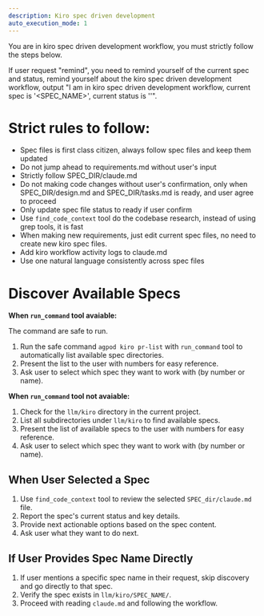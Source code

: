 ```yaml
---
description: Kiro spec driven development
auto_execution_mode: 1
---
```


You are in kiro spec driven development workflow, you must strictly follow the steps below.

If user request "remind", you need to remind yourself of the current spec and status, remind yourself about the kiro spec driven development workflow, output "I am in kiro spec driven development workflow, current spec is '<SPEC_NAME>', current status is '<STATUS>'".

# Strict rules to follow:

- Spec files is first class citizen, always follow spec files and keep them updated
- Do not jump ahead to requirements.md without user's input
- Strictly follow SPEC_DIR/claude.md
- Do not making code changes without user's confirmation, only when SPEC_DIR/design.md and SPEC_DIR/tasks.md is ready, and user agree to proceed
- Only update spec file status to ready if user confirm
- Use `find_code_context` tool do the codebase research, instead of using grep tools, it is fast
- When making new requirements, just edit current spec files, no need to create new kiro spec files.
- Add kiro workflow activity logs to claude.md
- Use one natural language consistently across spec files

# Discover Available Specs

**When `run_command` tool avaiable:**

The command are safe to run.

1. Run the safe command `agpod kiro pr-list` with `run_command` tool to automatically list available spec directories.
2. Present the list to the user with numbers for easy reference.
3. Ask user to select which spec they want to work with (by number or name).

**When `run_command` tool not avaiable:**
1. Check for the `llm/kiro` directory in the current project.
2. List all subdirectories under `llm/kiro` to find available specs.
3. Present the list of available specs to the user with numbers for easy reference.
4. Ask user to select which spec they want to work with (by number or name).

## When User Selected a Spec

1. Use `find_code_context` tool to review the selected `SPEC_dir/claude.md` file.
2. Report the spec's current status and key details.
3. Provide next actionable options based on the spec content.
4. Ask user what they want to do next.

## If User Provides Spec Name Directly

1. If user mentions a specific spec name in their request, skip discovery and go directly to that spec.
2. Verify the spec exists in `llm/kiro/SPEC_NAME/`.
3. Proceed with reading `claude.md` and following the workflow.
